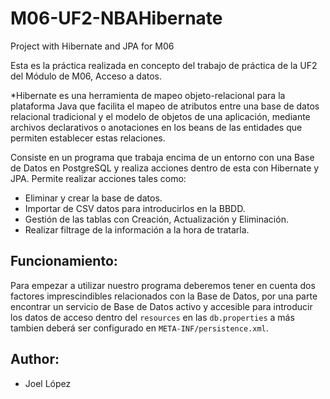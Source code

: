 # M06-UF2-NBAHibernate
Project with Hibernate and JPA for M06

Esta es la práctica realizada en concepto del trabajo de práctica de la UF2 del Módulo de M06, Acceso a datos.

*Hibernate es una herramienta de mapeo objeto-relacional para la plataforma Java que facilita el mapeo de atributos entre una base de datos relacional tradicional y el modelo de objetos de una aplicación, mediante archivos declarativos o anotaciones en los beans de las entidades que permiten establecer estas relaciones.

Consiste en un programa que trabaja encima de un entorno con una Base de Datos en PostgreSQL y realiza acciones dentro de esta con Hibernate y JPA.
Permite realizar acciones tales como:
 - Eliminar y crear la base de datos.
 - Importar de CSV datos para introducirlos en la BBDD.
 - Gestión de las tablas con Creación, Actualización y Eliminación.
 - Realizar filtrage de la información a la hora de tratarla.
 
<h2> Funcionamiento: </h2>

Para empezar a utilizar nuestro programa deberemos tener en cuenta dos factores imprescindibles relacionados con la Base de Datos, por una parte encontrar un servicio de Base de Datos activo y accesible para introducir los datos de acceso dentro del `resources` en las `db.properties` a más tambien deberá ser configurado en `META-INF/persistence.xml`.


<h2> Author: </h2>

- Joel López

